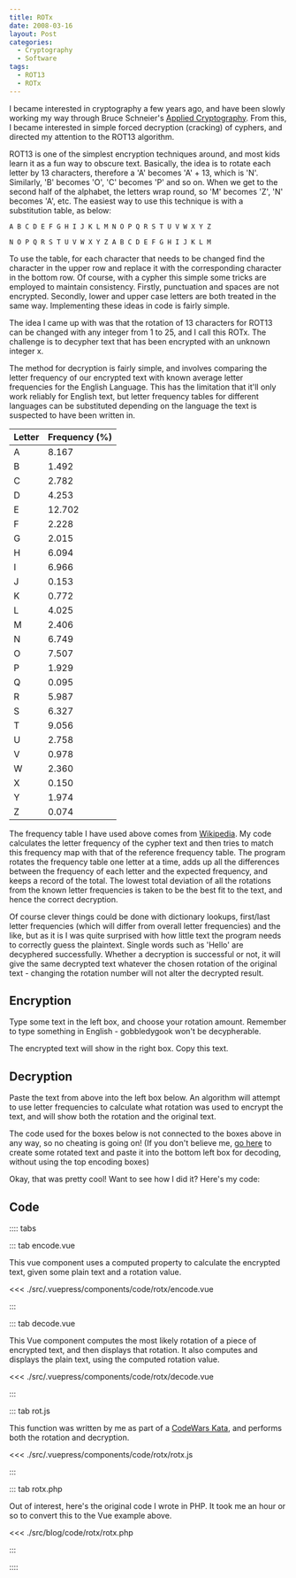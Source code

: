 ```yaml
---
title: ROTx
date: 2008-03-16
layout: Post
categories:
  - Cryptography
  - Software
tags:
  - ROT13
  - ROTx
---
```


I became interested in cryptography a few years ago, and have been slowly working my way through Bruce Schneier's [Applied Cryptography](http://www.schneier.com/book-applied.html). From this, I became interested in simple forced decryption (cracking) of cyphers, and directed my attention to the ROT13 algorithm.

<!-- more -->

ROT13 is one of the simplest encryption techniques around, and most kids learn it as a fun way to obscure text. Basically, the idea is to rotate each letter by 13 characters, therefore a 'A' becomes 'A' + 13, which is 'N'. Similarly, 'B' becomes 'O', 'C' becomes 'P' and so on. When we get to the second half of the alphabet, the letters wrap round, so 'M' becomes 'Z', 'N' becomes 'A', etc. The easiest way to use this technique is with a substitution table, as below:

```csv
A B C D E F G H I J K L M N O P Q R S T U V W X Y Z

N O P Q R S T U V W X Y Z A B C D E F G H I J K L M
```

To use the table, for each character that needs to be changed find the character in the upper row and replace it with the corresponding character in the bottom row. Of course, with a cypher this simple some tricks are employed to maintain consistency. Firstly, punctuation and spaces are not encrypted. Secondly, lower and upper case letters are both treated in the same way. Implementing these ideas in code is fairly simple.

The idea I came up with was that the rotation of 13 characters for ROT13 can be changed with any integer from 1 to 25, and I call this ROTx. The challenge is to decypher text that has been encrypted with an unknown integer x.

The method for decryption is fairly simple, and involves comparing the letter frequency of our encrypted text with known average letter frequencies for the English Language. This has the limitation that it'll only work reliably for English text, but letter frequency tables for different languages can be substituted depending on the language the text is suspected to have been written in.

| Letter | Frequency (%) |
| ------ | ------------- |
| A      | 8.167         |
| B      | 1.492         |
| C      | 2.782         |
| D      | 4.253         |
| E      | 12.702        |
| F      | 2.228         |
| G      | 2.015         |
| H      | 6.094         |
| I      | 6.966         |
| J      | 0.153         |
| K      | 0.772         |
| L      | 4.025         |
| M      | 2.406         |
| N      | 6.749         |
| O      | 7.507         |
| P      | 1.929         |
| Q      | 0.095         |
| R      | 5.987         |
| S      | 6.327         |
| T      | 9.056         |
| U      | 2.758         |
| V      | 0.978         |
| W      | 2.360         |
| X      | 0.150         |
| Y      | 1.974         |
| Z      | 0.074         |

The frequency table I have used above comes from [Wikipedia](http://en.wikipedia.org/wiki/Letter_frequency). My code calculates the letter frequency of the cypher text and then tries to match this frequency map with that of the reference frequency table. The program rotates the frequency table one letter at a time, adds up all the differences between the frequency of each letter and the expected frequency, and keeps a record of the total. The lowest total deviation of all the rotations from the known letter frequencies is taken to be the best fit to the text, and hence the correct decryption.

Of course clever things could be done with dictionary lookups, first/last letter frequencies (which will differ from overall letter frequencies) and the like, but as it is I was quite surprised with how little text the program needs to correctly guess the plaintext. Single words such as 'Hello' are decyphered successfully. Whether a decryption is successful or not, it will give the same decrypted text whatever the chosen rotation of the original text - changing the rotation number will not alter the decrypted result.

## Encryption

Type some text in the left box, and choose your rotation amount. Remember to type something in English - gobbledygook won't be decypherable.

The encrypted text will show in the right box. Copy this text.

<code-rotx-encode />

## Decryption

Paste the text from above into the left box below. An algorithm will attempt to use letter frequencies to calculate what rotation was used to encrypt the text, and will show both the rotation and the original text.

The code used for the boxes below is not connected to the boxes above in any way, so no cheating is going on! (If you don't believe me, [go here](http://theblob.org/rot.cgi) to create some rotated text and paste it into the bottom left box for decoding, without using the top encoding boxes)

<code-rotx-decode />

Okay, that was pretty cool! Want to see how I did it? Here's my code:

## Code

:::: tabs
 
::: tab encode.vue

This vue component uses a computed property to calculate the encrypted text, given some plain text and a rotation value.

<<< ./src/.vuepress/components/code/rotx/encode.vue

:::

::: tab decode.vue

This Vue component computes the most likely rotation of a piece of encrypted text, and then displays that rotation. It also computes and displays the plain text, using the computed rotation value.

<<< ./src/.vuepress/components/code/rotx/decode.vue

:::

::: tab rot.js

This function was written by me as part of a [CodeWars Kata](https://www.codewars.com/kata/530e15517bc88ac656000716), and performs both the rotation and decryption.

<<< ./src/.vuepress/components/code/rotx/rotx.js

:::

::: tab rotx.php

Out of interest, here's the original code I wrote in PHP. It took me an hour or so to convert this to the Vue example above.

<<< ./src/blog/code/rotx/rotx.php

:::

::::
